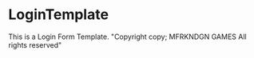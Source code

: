 # LoginTemplate
This is a Login Form Template. "Copyright copy; <script>document.write(new Date().getFullYear())</script> MFRKNDGN GAMES All rights reserved"
